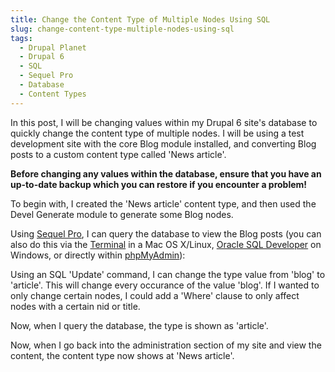 ```yaml
---
title: Change the Content Type of Multiple Nodes Using SQL
slug: change-content-type-multiple-nodes-using-sql
tags:
  - Drupal Planet
  - Drupal 6
  - SQL
  - Sequel Pro
  - Database
  - Content Types
---
```

In this post, I will be changing values within my Drupal 6 site's database to quickly change the content type of multiple nodes. I will be using a test development site with the core Blog module installed, and converting Blog posts to a custom content type called 'News article'.

**Before changing any values within the database, ensure that you have an up-to-date backup which you can restore if you encounter a problem!**

To begin with, I created the 'News article' content type, and then used the Devel Generate module to generate some Blog nodes.

Using <a href="http://www.sequelpro.com/">Sequel Pro</a>, I can query the database to view the Blog posts (you can also do this via the <a href="http://guides.macrumors.com/Terminal">Terminal</a> in a Mac OS X/Linux, <a href="http://www.oracle.com/technology/software/products/sql/index.html">Oracle SQL Developer</a> on Windows, or directly within <a href="http://www.phpmyadmin.net/home_page/index.php">phpMyAdmin</a>):

Using an SQL 'Update' command, I can change the type value from 'blog' to 'article'. This will change every occurance of the value 'blog'. If I wanted to only change certain nodes, I could add a 'Where' clause to only affect nodes with a certain nid or title.

Now, when I query the database, the type is shown as 'article'.

Now, when I go back into the administration section of my site and view the content, the content type now shows at 'News article'.
